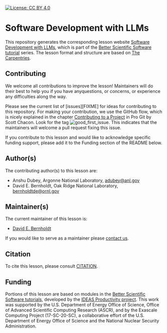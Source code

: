[![License: CC BY 4.0](https://img.shields.io/badge/License-CC_BY_4.0-lightgrey.svg)](https://creativecommons.org/licenses/by/4.0/)

# Software Development with LLMs

This repository generates the corresponding lesson website [Software Development with LLMs](https://bssw-tutorial.github.io/software-development-with-llms/), which is part of the [Better Scientific Software tutorial](https://bssw-tutorial.github.io/) series.
The lesson format and structure are based on [The Carpentries](https://carpentries.org/).

## Contributing

We welcome all contributions to improve the lesson! Maintainers will do their best to help you if you have anyquestions, or concerns, or experience any difficulties along the way.

Please see the current list of [issues][FIXME] for ideas for contributing to this
repository. For making your contribution, we use the GitHub flow, which is
nicely explained in the chapter [Contributing to a Project](http://git-scm.com/book/en/v2/GitHub-Contributing-to-a-Project) in Pro Git
by Scott Chacon.
Look for the tag ![good_first_issue](https://img.shields.io/badge/-good%20first%20issue-gold.svg). 
This indicates that the maintainers will welcome a pull request fixing this issue.  

If you contribute to this lesson and would like to acknowledge specific funding support, please add it to the Funding section of the README below.

## Author(s)

The contributing author(s) to this lesson are:

* Anshu Dubey, Argonne National Laboratory, adubey@anl.gov
* David E. Bernholdt, Oak Ridge National Laboratory, bernholdtde@ornl.gov

## Maintainer(s)

The current maintainer of this lesson is:

* [David E. Bernholdt](https://github.com/bernhold)

 If you would like to serve as a maintainer please [contact us](mailto:IdeasProductivity@gmail.com).


## Citation

To cite this lesson, please consult [CITATION](CITATION).

## Funding

Portions of this lesson are based on modules in the [Better Scientific Software tutorials](https://bssw-tutorial.github.io/), developed by the [IDEAS Productivity project](https://ideas-productivity.org/). This work was supported by the U.S. Department of Energy Office of Science, Office of Advanced Scientific Computing Research (ASCR), and by the Exascale Computing Project (17-SC-20-SC), a collaborative effort of the U.S. Department of Energy Office of Science and the National Nuclear Security Administration.
